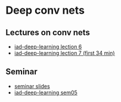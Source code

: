 # Deep conv nets

## Lectures on conv nets
* [iad-deep-learning lection 6](https://www.youtube.com/watch?v=yL0KLqEwfv4&list=PLEwK9wdS5g0qa3PIhR6HBDJD_QnrfP8Ei&index=29)
* [iad-deep-learning lection 7 (first 34 min)](https://www.youtube.com/watch?v=vWl-vlmsomI&list=PLEwK9wdS5g0qa3PIhR6HBDJD_QnrfP8Ei&index=38)


## Seminar
* [seminar slides](https://docs.google.com/presentation/d/1QPQRspfPwFe5-pR-T7Qtlygfh95FLpGjIkxDcoyPOSw/edit?usp=sharing)
* [iad-deep-learning sem05](https://github.com/hse-ds/iad-deep-learning/blob/master/2021/seminars/sem05/sem05_solution.ipynb)
